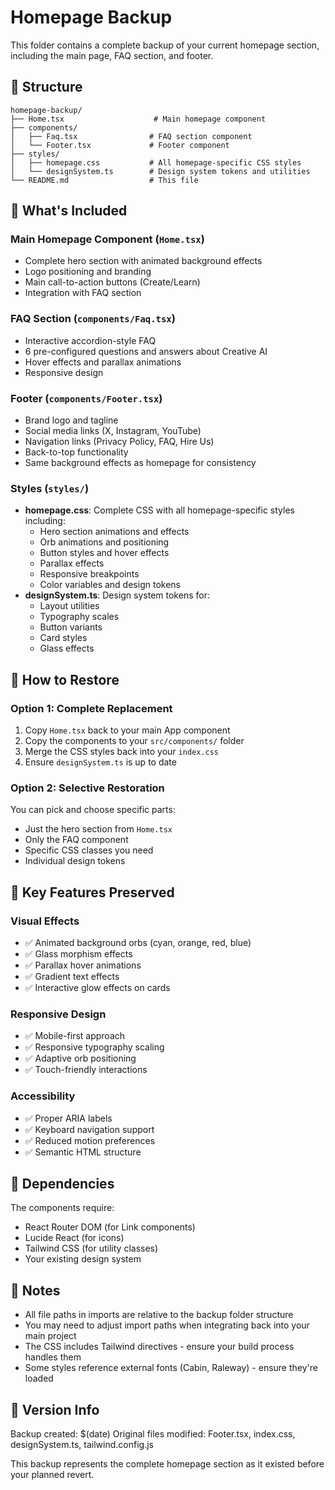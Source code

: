 # Homepage Backup

This folder contains a complete backup of your current homepage section, including the main page, FAQ section, and footer.

## 📁 Structure

```
homepage-backup/
├── Home.tsx                    # Main homepage component
├── components/
│   ├── Faq.tsx                # FAQ section component
│   └── Footer.tsx             # Footer component
├── styles/
│   ├── homepage.css           # All homepage-specific CSS styles
│   └── designSystem.ts        # Design system tokens and utilities
└── README.md                  # This file
```

## 🎯 What's Included

### Main Homepage Component (`Home.tsx`)
- Complete hero section with animated background effects
- Logo positioning and branding
- Main call-to-action buttons (Create/Learn)
- Integration with FAQ section

### FAQ Section (`components/Faq.tsx`)
- Interactive accordion-style FAQ
- 6 pre-configured questions and answers about Creative AI
- Hover effects and parallax animations
- Responsive design

### Footer (`components/Footer.tsx`)
- Brand logo and tagline
- Social media links (X, Instagram, YouTube)
- Navigation links (Privacy Policy, FAQ, Hire Us)
- Back-to-top functionality
- Same background effects as homepage for consistency

### Styles (`styles/`)
- **homepage.css**: Complete CSS with all homepage-specific styles including:
  - Hero section animations and effects
  - Orb animations and positioning
  - Button styles and hover effects
  - Parallax effects
  - Responsive breakpoints
  - Color variables and design tokens
- **designSystem.ts**: Design system tokens for:
  - Layout utilities
  - Typography scales
  - Button variants
  - Card styles
  - Glass effects

## 🚀 How to Restore

### Option 1: Complete Replacement
1. Copy `Home.tsx` back to your main App component
2. Copy the components to your `src/components/` folder
3. Merge the CSS styles back into your `index.css`
4. Ensure `designSystem.ts` is up to date

### Option 2: Selective Restoration
You can pick and choose specific parts:
- Just the hero section from `Home.tsx`
- Only the FAQ component
- Specific CSS classes you need
- Individual design tokens

## 🎨 Key Features Preserved

### Visual Effects
- ✅ Animated background orbs (cyan, orange, red, blue)
- ✅ Glass morphism effects
- ✅ Parallax hover animations
- ✅ Gradient text effects
- ✅ Interactive glow effects on cards

### Responsive Design
- ✅ Mobile-first approach
- ✅ Responsive typography scaling
- ✅ Adaptive orb positioning
- ✅ Touch-friendly interactions

### Accessibility
- ✅ Proper ARIA labels
- ✅ Keyboard navigation support
- ✅ Reduced motion preferences
- ✅ Semantic HTML structure

## 🔧 Dependencies

The components require:
- React Router DOM (for Link components)
- Lucide React (for icons)
- Tailwind CSS (for utility classes)
- Your existing design system

## 📝 Notes

- All file paths in imports are relative to the backup folder structure
- You may need to adjust import paths when integrating back into your main project
- The CSS includes Tailwind directives - ensure your build process handles them
- Some styles reference external fonts (Cabin, Raleway) - ensure they're loaded

## 🔄 Version Info

Backup created: $(date)
Original files modified: Footer.tsx, index.css, designSystem.ts, tailwind.config.js

This backup represents the complete homepage section as it existed before your planned revert.
